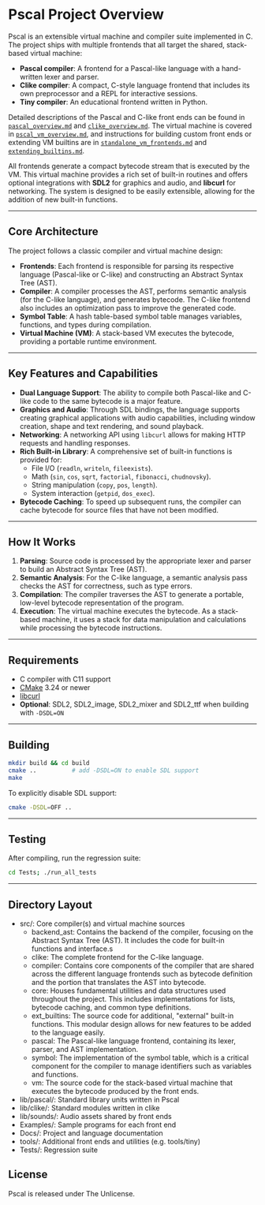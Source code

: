 # Pscal Project Overview

Pscal is an extensible virtual machine and compiler suite implemented in C. The project ships with multiple frontends that all target the shared, stack-based virtual machine:

* **Pascal compiler**: A frontend for a Pascal-like language with a hand-written lexer and parser.
* **Clike compiler**: A compact, C-style language frontend that includes its own preprocessor and a REPL for interactive sessions.
* **Tiny compiler**: An educational frontend written in Python.

Detailed descriptions of the Pascal and C-like front ends can be found in
[`pascal_overview.md`](pascal_overview.md) and
[`clike_overview.md`](clike_overview.md). The virtual machine is covered in
[`pscal_vm_overview.md`](pscal_vm_overview.md), and instructions for building
custom front ends or extending VM builtins are in
[`standalone_vm_frontends.md`](standalone_vm_frontends.md) and
[`extending_builtins.md`](extending_builtins.md).

All frontends generate a compact bytecode stream that is executed by the VM. This virtual machine provides a rich set of built-in routines and offers optional integrations with **SDL2** for graphics and audio, and **libcurl** for networking. The system is designed to be easily extensible, allowing for the addition of new built-in functions.

---

## Core Architecture

The project follows a classic compiler and virtual machine design:

* **Frontends**: Each frontend is responsible for parsing its respective language (Pascal-like or C-like) and constructing an Abstract Syntax Tree (AST).
* **Compiler**: A compiler processes the AST, performs semantic analysis (for the C-like language), and generates bytecode. The C-like frontend also includes an optimization pass to improve the generated code.
* **Symbol Table**: A hash table-based symbol table manages variables, functions, and types during compilation.
* **Virtual Machine (VM)**: A stack-based VM executes the bytecode, providing a portable runtime environment.

---

## Key Features and Capabilities

* **Dual Language Support**: The ability to compile both Pascal-like and C-like code to the same bytecode is a major feature.
* **Graphics and Audio**: Through SDL bindings, the language supports creating graphical applications with audio capabilities, including window creation, shape and text rendering, and sound playback.
* **Networking**: A networking API using `libcurl` allows for making HTTP requests and handling responses.
* **Rich Built-in Library**: A comprehensive set of built-in functions is provided for:
    * File I/O (`readln`, `writeln`, `fileexists`).
    * Math (`sin`, `cos`, `sqrt`, `factorial`, `fibonacci`, `chudnovsky`).
    * String manipulation (`copy`, `pos`, `length`).
    * System interaction (`getpid`, `dos_exec`).
* **Bytecode Caching**: To speed up subsequent runs, the compiler can cache bytecode for source files that have not been modified.

---

## How It Works

1.  **Parsing**: Source code is processed by the appropriate lexer and parser to build an Abstract Syntax Tree (AST).
2.  **Semantic Analysis**: For the C-like language, a semantic analysis pass checks the AST for correctness, such as type errors.
3.  **Compilation**: The compiler traverses the AST to generate a portable, low-level bytecode representation of the program.
4.  **Execution**: The virtual machine executes the bytecode. As a stack-based machine, it uses a stack for data manipulation and calculations while processing the bytecode instructions.

---

## Requirements

* C compiler with C11 support
* [CMake](https://cmake.org/) 3.24 or newer
* [libcurl](https://curl.se/libcurl/)
* **Optional**: SDL2, SDL2\_image, SDL2\_mixer and SDL2\_ttf when building with `-DSDL=ON`

---

## Building

```sh
mkdir build && cd build
cmake ..          # add -DSDL=ON to enable SDL support
make
```

To explicitly disable SDL support:

```sh
cmake -DSDL=OFF ..
```

---

## Testing

After compiling, run the regression suite:

```sh
cd Tests; ./run_all_tests
```

---

## Directory Layout

* src/: Core compiler(s) and virtual machine sources
    * backend_ast: Contains the backend of the compiler, focusing on the Abstract Syntax Tree (AST). It includes the code for built-in functions and interface.s
    * clike: The complete frontend for the C-like language. 
    * compiler: Contains core components of the compiler that are shared across the different language frontends such as bytecode definition and the portion that translates the AST into bytecode.
    * core: Houses fundamental utilities and data structures used throughout the project. This includes implementations for lists, bytecode caching, and common type definitions.
    * ext_builtins: The source code for additional, "external" built-in functions. This modular design allows for new features to be added to the language easily. 
    * pascal: The Pascal-like language frontend, containing its lexer, parser, and AST implementation.
    * symbol: The implementation of the symbol table, which is a critical component for the compiler to manage identifiers such as variables and functions.
    * vm: The source code for the stack-based virtual machine that executes the bytecode produced by the front ends.
* lib/pascal/: Standard library units written in Pscal
* lib/clike/: Standard modules written in clike
* lib/sounds/: Audio assets shared by front ends
* Examples/: Sample programs for each front end
* Docs/: Project and language documentation
* tools/: Additional front ends and utilities (e.g. tools/tiny)
* Tests/: Regression suite

## License
Pscal is released under The Unlicense.
